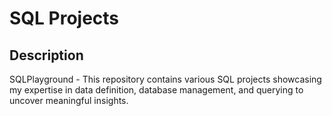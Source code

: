 <h1>SQL Projects</h1>

<h2>Description</h2>
SQLPlayground - This repository contains various SQL projects showcasing my expertise in data definition, database management, and querying to uncover meaningful insights.
<br />
